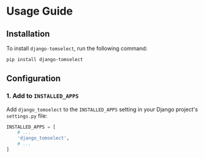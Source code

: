 # Usage Guide

## Installation

To install `django-tomselect`, run the following command:

```bash
pip install django-tomselect
```

## Configuration

### 1. Add to `INSTALLED_APPS`

Add `django_tomselect` to the `INSTALLED_APPS` setting in your Django project's `settings.py` file:

```python
INSTALLED_APPS = [
    # ...
    'django_tomselect',
    # ...
]
```
